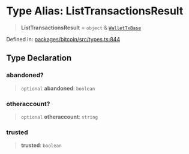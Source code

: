 # Type Alias: ListTransactionsResult

> **ListTransactionsResult** = `object` & [`WalletTxBase`](WalletTxBase.md)

Defined in: [packages/bitcoin/src/types.ts:844](https://github.com/dcdpr/did-btcr2-js/blob/c82bc5c69016e1146a0c52c6e6b21621f5abd6d4/packages/bitcoin/src/types.ts#L844)

## Type Declaration

### abandoned?

> `optional` **abandoned**: `boolean`

### otheraccount?

> `optional` **otheraccount**: `string`

### trusted

> **trusted**: `boolean`
